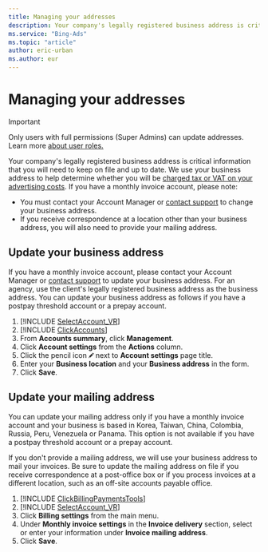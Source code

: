 ```yaml
---
title: Managing your addresses
description: Your company's legally registered business address is critical information that you will need to keep on file and up to date. You will also need to provide your mailing address if it is different from your business address.
ms.service: "Bing-Ads"
ms.topic: "article"
author: eric-urban
ms.author: eur
---
```


# Managing your addresses

> [!IMPORTANT]
> Only users with full permissions (Super Admins) can update addresses. Learn more [about user roles.](./hlp_BA_CONC_SSUserRoles.md)

Your company's legally registered business address is critical information that you will need to keep on file and up to date. We use your business address to help determine whether you will be [charged tax or VAT on your advertising costs](./hlp_BA_CONC_EuropaFAQ.md). If you have a monthly invoice account, please note:
- You must contact your Account Manager or [contact support](https://go.microsoft.com/fwlink?LinkId=398371) to change your business address.
- If you receive correspondence at a location other than your business address, you will also need to provide your mailing address.

## Update your business address
If you have a monthly invoice account, please contact your Account Manager or [contact support](https://go.microsoft.com/fwlink?LinkId=398371) to update your business address. For an agency, use the client's legally registered business address as the business address. You can update your business address as follows if you have a postpay threshold account or a prepay account.

1. [!INCLUDE [SelectAccount_VR](./includes/SelectAccount_VR.md)]
1. [!INCLUDE [ClickAccounts](./includes/ClickAccounts.md)]
1. From **Accounts summary**, click **Management**.
1. Click **Account settings** from the **Actions** column.
1. Click the  pencil icon ![pencil icon](../images/BA_icon_edit.png) next to **Account settings** page title.
1. Enter your **Business location** and your **Business address** in the form.
1. Click **Save**.

## Update your mailing address
You can update your mailing address only if you have a monthly invoice account and your business is based in Korea, Taiwan, China, Colombia, Russia, Peru, Venezuela or Panama. This option is not available if you have a postpay threshold account or a prepay account.

If you don't provide a mailing address, we will use your business address to mail your invoices. Be sure to update the mailing address on file if you receive correspondence at a post-office box or if you process invoices at a different location, such as an off-site accounts payable office.

1. [!INCLUDE [ClickBillingPaymentsTools](./includes/ClickBillingPaymentsTools.md)]
1. [!INCLUDE [SelectAccount_VR](./includes/SelectAccount_VR.md)]
1. Click **Billing settings** from the main menu.
1. Under **Monthly invoice settings** in the **Invoice delivery** section, select or enter your information under **Invoice mailing address**.
1. Click **Save**.


